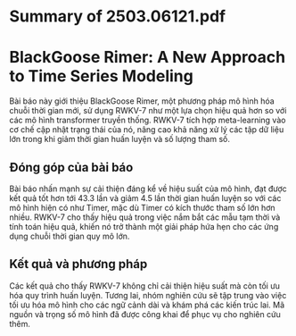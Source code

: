 # Summary of 2503.06121.pdf

# BlackGoose Rimer: A New Approach to Time Series Modeling

Bài báo này giới thiệu BlackGoose Rimer, một phương pháp mô hình hóa chuỗi thời gian mới, sử dụng RWKV-7 như một lựa chọn hiệu quả hơn so với các mô hình transformer truyền thống. RWKV-7 tích hợp meta-learning vào cơ chế cập nhật trạng thái của nó, nâng cao khả năng xử lý các tập dữ liệu lớn trong khi giảm thời gian huấn luyện và số lượng tham số.

## Đóng góp của bài báo

Bài báo nhấn mạnh sự cải thiện đáng kể về hiệu suất của mô hình, đạt được kết quả tốt hơn tới 43.3 lần và giảm 4.5 lần thời gian huấn luyện so với các mô hình hiện có như Timer, mặc dù Timer có kích thước tham số lớn hơn nhiều. RWKV-7 cho thấy hiệu quả trong việc nắm bắt các mẫu tạm thời và tính toán hiệu quả, khiến nó trở thành một giải pháp hứa hẹn cho các ứng dụng chuỗi thời gian quy mô lớn.

## Kết quả và phương pháp

Các kết quả cho thấy RWKV-7 không chỉ cải thiện hiệu suất mà còn tối ưu hóa quy trình huấn luyện. Tương lai, nhóm nghiên cứu sẽ tập trung vào việc tối ưu hóa mô hình cho các ngữ cảnh dài và khám phá các kiến trúc lai. Mã nguồn và trọng số mô hình đã được công khai để phục vụ cho nghiên cứu thêm.
